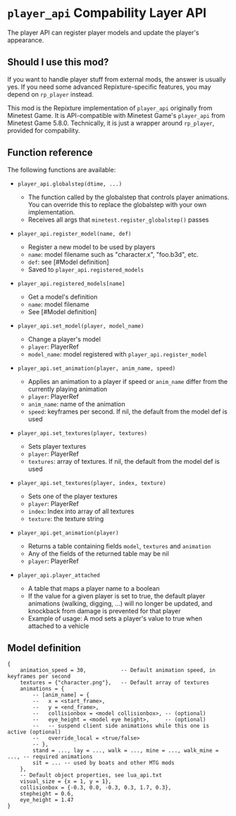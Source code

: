 # `player_api` Compability Layer API

The player API can register player models and update the player's appearance.

## Should I use this mod?

If you want to handle player stuff from external mods, the answer is usually yes.
If you need some advanced Repixture-specific features, you may depend
on `rp_player` instead.

This mod is the Repixture implementation of `player_api` originally from Minetest Game.
It is API-compatible with Minetest Game's `player_api` from Minetest Game 5.8.0.
Technically, it is just a wrapper around `rp_player`, provided for compability.

## Function reference

The following functions are available:

* `player_api.globalstep(dtime, ...)`
	* The function called by the globalstep that controls player animations.
	  You can override this to replace the globalstep with your own implementation.
	* Receives all args that `minetest.register_globalstep()` passes

* `player_api.register_model(name, def)`
	* Register a new model to be used by players
	* `name`: model filename such as "character.x", "foo.b3d", etc.
	* `def`: see [#Model definition]
	* Saved to `player_api.registered_models`

* `player_api.registered_models[name]`
	* Get a model's definition
	* `name`: model filename
	* See [#Model definition]

* `player_api.set_model(player, model_name)`
	* Change a player's model
	* `player`: PlayerRef
	* `model_name`: model registered with `player_api.register_model`

* `player_api.set_animation(player, anim_name, speed)`
	* Applies an animation to a player if speed or `anim_name` differ from the currently playing animation
	* `player`: PlayerRef
	* `anim_name`: name of the animation
	* `speed`: keyframes per second. If nil, the default from the model def is used

* `player_api.set_textures(player, textures)`
	* Sets player textures
	* `player`: PlayerRef
	* `textures`: array of textures. If nil, the default from the model def is used

* `player_api.set_textures(player, index, texture)`
	* Sets one of the player textures
	* `player`: PlayerRef
	* `index`: Index into array of all textures
	* `texture`: the texture string

* `player_api.get_animation(player)`
	* Returns a table containing fields `model`, `textures` and `animation`
	* Any of the fields of the returned table may be nil
	* `player`: PlayerRef

* `player_api.player_attached`
	* A table that maps a player name to a boolean
	* If the value for a given player is set to true, the default player animations
	  (walking, digging, ...) will no longer be updated, and knockback from damage is
	  prevented for that player
	* Example of usage: A mod sets a player's value to true when attached to a vehicle

## Model definition

	{
		animation_speed = 30,           -- Default animation speed, in keyframes per second
		textures = {"character.png"},   -- Default array of textures
		animations = {
			-- [anim_name] = {
			--   x = <start_frame>,
			--   y = <end_frame>,
			--   collisionbox = <model collisionbox>, -- (optional)
			--   eye_height = <model eye height>,     -- (optional)
			--   -- suspend client side animations while this one is active (optional)
			--   override_local = <true/false>
			-- },
			stand = ..., lay = ..., walk = ..., mine = ..., walk_mine = ..., -- required animations
			sit = ... -- used by boats and other MTG mods
		},
		-- Default object properties, see lua_api.txt
		visual_size = {x = 1, y = 1},
		collisionbox = {-0.3, 0.0, -0.3, 0.3, 1.7, 0.3},
		stepheight = 0.6,
		eye_height = 1.47
	}
